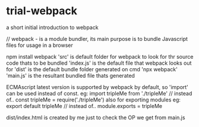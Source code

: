 # trial-webpack
 a short initial introduction to webpack

// webpack - is a module bundler, its main purpose is to bundle Javascript files 
for usage in a browser

npm install webpack
'src' is default folder for webpack to look for thr source code thats to be bundled
'index.js' is the default file that webpack looks out for
'dist' is the default bundle folder generated on cmd 'npx webpack'
'main.js' is the resultant bundled file thats generated

ECMAscript latest version  is supported by webpack by default, so 'import' can be used instead of const.
eg: import tripleMe from './tripleMe' 
// instead of.. const tripleMe = require('./tripleMe')
also for exporting modules
eg: export default tripleMe
// instead of.. module.exports = tripleMe

dist/index.html is created by me just to check the OP we get from main.js